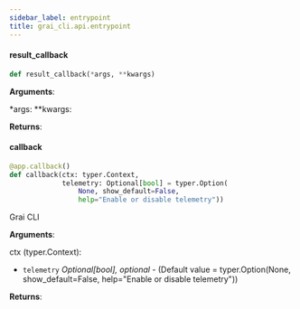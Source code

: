 ```yaml
---
sidebar_label: entrypoint
title: grai_cli.api.entrypoint
---
```


#### result\_callback

```python
def result_callback(*args, **kwargs)
```

**Arguments**:

  *args:
  **kwargs:


**Returns**:



#### callback

```python
@app.callback()
def callback(ctx: typer.Context,
             telemetry: Optional[bool] = typer.Option(
                 None, show_default=False,
                 help="Enable or disable telemetry"))
```

Grai CLI

**Arguments**:

  ctx (typer.Context):
- `telemetry` _Optional[bool], optional_ - (Default value = typer.Option(None, show_default=False, help=&quot;Enable or disable telemetry&quot;))


**Returns**:
